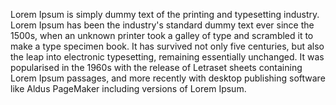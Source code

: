 Lorem Ipsum is simply dummy text
 of the printing and typesetting
industry. Lorem Ipsum has been 
the industry's standard dummy 
text ever since the 1500s, when 
an unknown printer took a galley 
of type and scrambled it to make 
a type specimen book. It has 
survived not only five centuries, 
but also the leap into electronic
typesetting, remaining essentially
unchanged. It was popularised in 
the 1960s with the release of
Letraset sheets containing Lorem 
Ipsum passages, and more recently 
with desktop publishing software 
like Aldus PageMaker including 
versions of Lorem Ipsum.